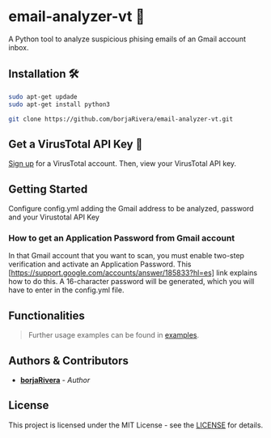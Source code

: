 # email-analyzer-vt :email:

A Python tool to analyze suspicious phising emails of an Gmail account inbox.


## Installation 🛠

```bash
sudo apt-get updade
sudo apt-get install python3

git clone https://github.com/borjaRivera/email-analyzer-vt.git
```

## Get a VirusTotal API Key 🔑

[Sign up](https://www.virustotal.com/gui/join-us) for a VirusTotal account. Then, view your VirusTotal API key.


## Getting Started

Configure config.yml adding the Gmail address to be analyzed, password and your Virustotal API Key

### How to get an Application Password from Gmail account
In that Gmail account that you want to scan, you must enable two-step verification and activate an Application Password. This [https://support.google.com/accounts/answer/185833?hl=es] link explains how to do this. A 16-character password will be generated, which you will have to enter in the config.yml file.


## Functionalities

> Further usage examples can be found in [examples](examples).


## Authors & Contributors

* [**borjaRivera**](https://github.com/borjaRivera) - *Author*


## License
This project is licensed under the MIT License - see the [LICENSE](LICENSE) for details.
